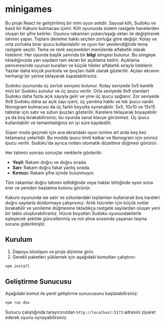 # minigames

Bu proje React ile geliştirilmiş bir mini oyun setidir. Sayısal kilit, Sudoku ve basit bir Kakuro bulmacası içerir. Kilit oyununda sistem rastgele hanelerden oluşan bir şifre belirler. Oyuncu rakamları yukarı/aşağı okları ile değiştirerek tahmin yapar. Toplam deneme hakkı seçilen zorluğa göre değişir. Kolay ve orta zorlukta birer ipucu kullanılabilir ve oyun her yenilendiğinde tema rastgele seçilir. Tema ve renk seçenekleri menülerde alfabetik olarak listelenir.
Her oyunda başlık yanında bir **bilgi** simgesi bulunur. Bu simgeye tıkladığınızda yarı saydam tam ekran bir açıklama belirir. Açıklama penceresinde oyunun kuralları ve küçük hileler alfabetik sırayla listelenir. Yazılar daha küçük puntoda ve ipuçları italik olarak gösterilir. Açılan ekranın herhangi bir yerine tıklayarak kapatabilirsiniz.

Sudoku oyununda üç zorluk seviyesi bulunur. Kolay seviyede 5x5 karelik mini bir Sudoku sunulur ve üç ipucu verilir. Orta seviyede 9x9 standart Sudoku daha fazla açık sayıyla gelir ve yine üç ipucu sağlanır. Zor seviyede 9x9 Sudoku daha az açık sayı içerir, üç yanılma hakkı ve tek ipucu vardır.
Nonogram bulmacası da üç farklı boyutta oynanabilir. 5x5, 10x10 ve 15x15 tablolar için satır ve sütun ipuçları gösterilir. Karelere tıklayarak boyayabilir ya da boş bırakabilirsiniz; bu oyunda sanal klavye görünmez. Üç ipucu kullanılabilir ve tamamladığınız en iyi süre kaydedilir.

Süper moda geçmek için ana ekrandaki oyun ismine art arda beş kez tıklamanız yeterlidir. Bu modda ipucu limiti kalkar ve Nonogram için sınırsız ipucu verilir. Sudoku'da ayrıca notları otomatik düzeltme düğmesi görünür.

Her tahmin sonrası sonuçlar renklerle gösterilir:

- **Yeşil:** Rakam doğru ve doğru sırada.
- **Sarı:** Rakam doğru fakat yanlış sırada.
- **Kırmızı:** Rakam şifre içinde bulunmuyor.

Tüm rakamlar doğru tahmin edildiğinde veya haklar bittiğinde oyun sona erer ve yeniden başlatma butonu görünür.

Kakuro oyununda ise satır ve sütunlardaki toplamları kullanarak boş kareleri doğru sayılarla doldurmaya çalışırsınız. Artık hücreler için küçük notlar bırakabilir ve yenileme düğmesine tıkladıkça rastgele sayılardan oluşan yeni bir tablo oluşturabilirsiniz. Hücre boyutları Sudoku oyunundakilerle eşleşecek şekilde güncellenmiş ve not alma sırasında yaşanan taşma sorunu giderilmiştir.

## Kurulum

1. Depoyu klonlayın ve proje dizinine girin.
2. Gerekli paketleri yüklemek için aşağıdaki komutları çalıştırın:

```bash
npm install
```

## Geliştirme Sunucusu

Aşağıdaki komut ile yerel geliştirme sunucusunu başlatabilirsiniz:

```bash
npm run dev
```

Sunucu çalıştığında tarayıcınızdan `http://localhost:5173` adresini ziyaret ederek oyunu oynayabilirsiniz.

